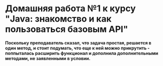 # Домашняя работа №1 к курсу "Java: знакомство и как пользоваться базовым API"

**Поскольку преподаватель сказал, что задача простая, решается в один метод, и стоит подумать, 
что еще к ней можно прикрутить - поппыталась расширить функционал и дополнила дополнительными методами, 
не заявленными в условии.**
